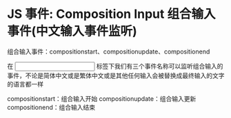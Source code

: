 # JS 事件: Composition Input 组合输入事件(中文输入事件监听)

组合输入事件：compositionstart、compositionupdate、compositionend


在 <input> 标签下我们有三个事件名称可以监听组合输入的事件，不论是简体中文或是繁体中文或是其他任何输入会被替换成最终输入的文字的语言都一样

compositionstart：组合输入开始
compositionupdate：组合输入更新
compositionend：组合输入结束


